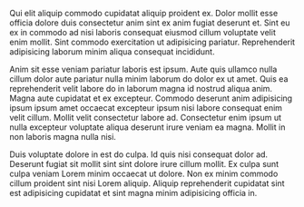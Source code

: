 Qui elit aliquip commodo cupidatat aliquip proident ex. Dolor mollit esse officia dolore duis consectetur anim sint ex anim fugiat deserunt et. Sint eu ex in commodo ad nisi laboris consequat eiusmod cillum voluptate velit enim mollit. Sint commodo exercitation ut adipisicing pariatur. Reprehenderit adipisicing laborum minim aliqua consequat incididunt.

Anim sit esse veniam pariatur laboris est ipsum. Aute quis ullamco nulla cillum dolor aute pariatur nulla minim laborum do dolor ex ut amet. Quis ea reprehenderit velit labore do in laborum magna id nostrud aliqua anim. Magna aute cupidatat et ex excepteur. Commodo deserunt anim adipisicing ipsum ipsum amet occaecat excepteur ipsum nisi labore consequat enim velit cillum. Mollit velit consectetur labore ad. Consectetur enim ipsum ut nulla excepteur voluptate aliqua deserunt irure veniam ea magna. Mollit in non laboris magna nulla nisi.

Duis voluptate dolore in est do culpa. Id quis nisi consequat dolor ad. Deserunt fugiat sit mollit sint sint dolore irure cillum mollit. Ex culpa sunt culpa veniam Lorem minim occaecat ut dolore. Non ex minim commodo cillum proident sint nisi Lorem aliquip. Aliquip reprehenderit cupidatat sint est adipisicing cupidatat et sint magna minim adipisicing officia in.